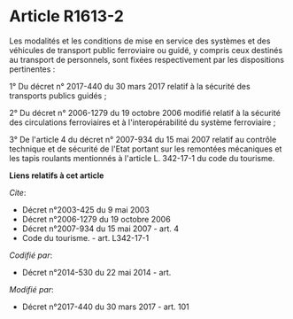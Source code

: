 # Article R1613-2

Les modalités et les conditions de mise en service des systèmes et des véhicules de transport public ferroviaire ou guidé, y
compris ceux destinés au transport de personnels, sont fixées respectivement par les dispositions pertinentes :

1° Du décret n° 2017-440 du 30 mars 2017 relatif à la sécurité des transports publics guidés ;

2° Du décret n° 2006-1279 du 19 octobre 2006 modifié relatif à la sécurité des circulations ferroviaires et à
l'interopérabilité du système ferroviaire ;

3° De l'article 4 du décret n° 2007-934 du 15 mai 2007 relatif au contrôle technique et de sécurité de l'Etat portant sur les
remontées mécaniques et les tapis roulants mentionnés à l'article L. 342-17-1 du code du tourisme.

**Liens relatifs à cet article**

_Cite_:

  - Décret n°2003-425 du 9 mai 2003
  - Décret n°2006-1279 du 19 octobre 2006
  - Décret n°2007-934 du 15 mai 2007 - art. 4
  - Code du tourisme. - art. L342-17-1

_Codifié par_:

  - Décret n°2014-530 du 22 mai 2014 - art.

_Modifié par_:

  - Décret n°2017-440 du 30 mars 2017 - art. 101
